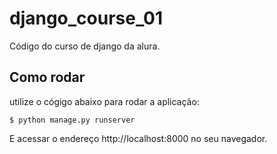 # django_course_01

Código do curso de django da alura.

## Como rodar

utilize o cógigo abaixo para rodar a aplicação:

``` shell
$ python manage.py runserver
```

E acessar o endereço http://localhost:8000 no seu navegador.

